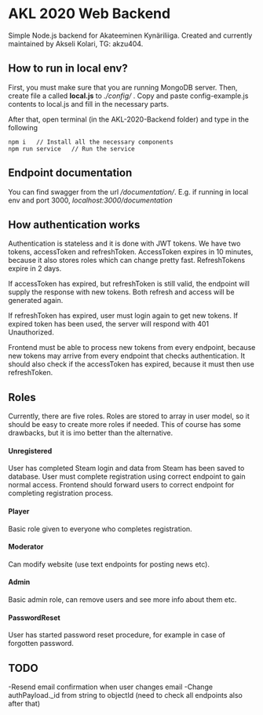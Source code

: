 # AKL 2020 Web Backend

Simple Node.js backend for Akateeminen Kynäriliiga. Created and currently maintained by Akseli Kolari, TG: akzu404.

## How to run in local env?
First, you must make sure that you are running MongoDB server. Then, create file a called **local.js** to *./config/* . Copy and paste config-example.js contents to local.js and fill in the necessary parts.

After that, open terminal (in the AKL-2020-Backend folder) and type in the following
```
npm i   // Install all the necessary components
npm run service   // Run the service
```

## Endpoint documentation
You can find swagger from the url */documentation/*. E.g. if running in local env and port 3000, *localhost:3000/documentation*

## How authentication works
Authentication is stateless and it is done with JWT tokens. We have two tokens, accessToken and refreshToken. AccessToken expires in 10 minutes, because it also stores roles which can change pretty fast. RefreshTokens expire in 2 days.

If accessToken has expired, but refreshToken is still valid, the endpoint will supply the response with new tokens. Both refresh and access will be generated again.

If refreshToken has expired, user must login again to get new tokens. If expired token has been used, the server will respond with 401 Unauthorized.

Frontend must be able to process new tokens from every endpoint, because new tokens may arrive from every endpoint that checks authentication. It should also check if the accessToken has expired, because it must then use refreshToken.

## Roles
Currently, there are five roles. Roles are stored to array in user model, so it should be easy to create more roles if needed. This of course has some drawbacks, but it is imo better than the alternative.

#### Unregistered
User has completed Steam login and data from Steam has been saved to database. User must complete registration using correct endpoint to gain normal access. Frontend should forward users to correct endpoint for completing registration process.

#### Player
Basic role given to everyone who completes registration.

#### Moderator
Can modify website (use text endpoints for posting news etc).

#### Admin
Basic admin role, can remove users and see more info about them etc.

#### PasswordReset
User has started password reset procedure, for example in case of forgotten password.

## TODO
-Resend email confirmation when user changes email
-Change authPayload._id from string to objectId (need to check all endpoints also after that)